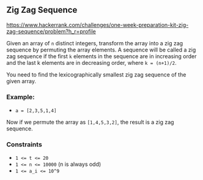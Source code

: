 ## Zig Zag Sequence

<https://www.hackerrank.com/challenges/one-week-preparation-kit-zig-zag-sequence/problem?h_r=profile>

Given an array of `n` distinct integers, transform the array into a zig zag sequence by
permuting the array elements. A sequence will be called a zig zag sequence if the first `k`
elements in the sequence are in increasing order and the last k elements are in decreasing
order, where `k = (n+1)/2`.

You need to find the lexicographically smallest zig zag sequence of the given array.

### Example:

- `a = [2,3,5,1,4]`

Now if we permute the array as `[1,4,5,3,2]`, the result is a zig zag sequence.

### Constraints

- `1 <= t <= 20`
- `1 <= n <= 10000` (n is always odd)
- `1 <= a_i <= 10^9`
